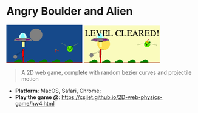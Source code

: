 # Angry Boulder and Alien

<img src= "./night.png" width = 200>
<img src= "./morning.png" width = 200>

> A 2D web game, complete with random bezier curves and projectile motion
- **Platform**: MacOS, Safari, Chrome;
- **Play the game @**: <a href="gitpages">https://csjiet.github.io/2D-web-physics-game/hw4.html</a>

